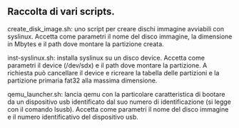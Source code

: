 Raccolta di vari scripts.
-----------------------------------------------
create_disk_image.sh: uno script per creare dischi immagine avviabili con syslinux. Accetta come parametri il nome del disco immagine, la dimensione in Mbytes e il path dove montare la partizione creata.

inst-syslinux.sh: installa syslinux su un disco device. Accetta come parametri il device (/dev/sdx) e il path dove montare la partizione. A richiesta può cancellare il device e ricreare la tabella delle partizioni e la partizione primaria fat32 alla massima dimensione.

qemu_launcher.sh: lancia qemu con la particolare caratteristica di bootare da un dispositivo usb identificato dal suo numero di identificazione (si legge con il comando lsusb). Accetta come parametri il nome del disco immagine e il numero identificativo del dispositivo usb.
